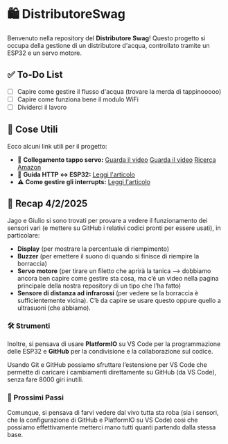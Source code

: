 # 🛍️ DistributoreSwag

Benvenuto nella repository del **Distributore Swag**! Questo progetto si occupa della gestione di un distributore d'acqua, controllato tramite un ESP32 e un servo motore.

## ✅ To-Do List

- [ ] Capire come gestire il flusso d'acqua (trovare la merda di tappinooooo)
- [ ] Capire come funziona bene il modulo WiFi
- [ ] Dividerci il lavoro

## 📌 Cose Utili

Ecco alcuni link utili per il progetto:

- 🎥 **Collegamento tappo servo:** [Guarda il video](https://youtu.be/ywjtrN_QuFI) [Guarda il video](https://www.youtube.com/shorts/YKhZU1_dNQs) [Ricerca Amazon](https://www.amazon.it/s?k=tappo+erogatore+tanica&__mk_it_IT=%C3%85M%C3%85%C5%BD%C3%95%C3%91&crid=3QHH02E7DG4O3&sprefix=tappo+erogatore+tanic%2Caps%2C174&ref=nb_sb_noss_2)
- 🔗 **Guida HTTP ↔ ESP32:** [Leggi l'articolo](https://randomnerdtutorials.com/esp32-servo-motor-web-server-arduino-ide/)
- ⚠️ **Come gestire gli interrupts:** [Leggi l'articolo](https://lastminuteengineers.com/handling-esp32-gpio-interrupts-tutorial/)

## 📅 Recap 4/2/2025

Jago e Giulio si sono trovati per provare a vedere il funzionamento dei sensori vari (e mettere su GitHub i relativi codici pronti per essere usati), in particolare:

- **Display** (per mostrare la percentuale di riempimento)
- **Buzzer** (per emettere il suono di quando si finisce di riempire la borraccia)
- **Servo motore** (per tirare un filetto che aprirà la tanica —> dobbiamo ancora ben capire come gestire sta cosa, ma c’è un video nella pagina principale della nostra repository di un tipo che l’ha fatto)
- **Sensore di distanza ad infrarossi** (per vedere se la borraccia è sufficientemente vicina). C’è da capire se usare questo oppure quello a ultrasuoni (che abbiamo).

### 🛠️ Strumenti

Inoltre, si pensava di usare **PlatformIO** su VS Code per la programmazione delle ESP32 e **GitHub** per la condivisione e la collaborazione sul codice.

Usando Git e GitHub possiamo sfruttare l’estensione per VS Code che permette di caricare i cambiamenti direttamente su GitHub (da VS Code), senza fare 8000 giri inutili.

### 🚀 Prossimi Passi

Comunque, si pensava di farvi vedere dal vivo tutta sta roba (sia i sensori, che la configurazione di GitHub e PlatformIO su VS Code) così che possiamo effettivamente metterci mano tutti quanti partendo dalla stessa base.
